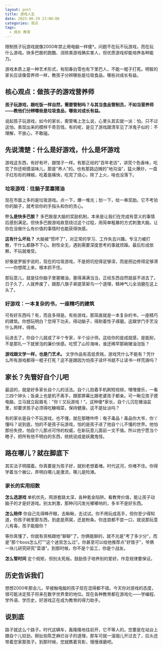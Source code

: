 ```yaml
---
layout: post
title: 游戏人生
date: 2025-06-29 23:00:00
categories: 观点
tags:
  - 成长 教育
---
```


限制孩子玩游戏就像2000年禁止用电脑一样傻*。问题不在玩不玩游戏，而在玩什么游戏。快多巴胺的跑酷、消除类游戏确实害人，但优质游戏却能培养各种能力。

游戏本质上是一种艺术形式，有阳春白雪也有下里巴人，不能一棍子打死。明智的家长应该像营养师一样，教孩子分辨哪些是垃圾食品，哪些对成长有益。

## 核心观点：做孩子的游戏营养师

**孩子玩游戏，跟吃饭一样自然，需要管制吗？与其当食品管制员，不如当营养师——教他们分辨哪些是垃圾食品，哪些对成长有益。**

说起孩子玩游戏，如今的家长，甭管嘴上怎么说，心里头其实就一派：怕。只不过这怕，表现出来的模样千奇百怪。有的呢，是见了游戏跟清军见了洋鬼子似的：不理解，不放心，不敢碰。

## 先说清楚：什么是好游戏，什么是坏游戏

游戏这东西，有好有坏，跟馆子一样。有那正经的"百年老店"，讲究个色香味，吃完了你还咂摸滋味儿，那是"养人"的。也有那路边摊的"地沟油"，猛火爆炒，一盘子红彤彤的辣椒，吃着是痛快，吃完了烧心，除了上火，啥也没落下。

### 垃圾游戏：往脑子里塞猪油

现在市面上多的是垃圾游戏。点一下，爆一堆光；划一下，给一串奖励。它不考验你的脑子，就考验你的手指头和你的贪心。

**什么是快多巴胺？** 多巴胺是大脑的奖励机制，本来是让我们在完成有意义的事情后感到满足。但快多巴胺游戏故意绕过这个过程，用简单粗暴的方式刺激大脑，让你在没做什么有价值的事情时也能获得快感。

**这有什么坏处？** 大脑被"惯坏了"，对正常的学习、工作失去兴趣。专注力被打散，干什么都静不下心。耐性全无，遇到需要深度思考的事就烦躁。最后形成依赖，不玩就难受。

好像是罗振宇说的，现在的垃圾游戏，不是把坑挖得足够深，而是把边修得足够滑——你想爬上来，根本抓不住。

那玩意儿，就是往你脑子里塞猪油，塞得满满当当，正经东西自然就装不进去了。日子久了，人就养废了，跟那八旗子弟提笼架鸟一个道理，精神气儿全消磨在这上头了。

### 好游戏：一本复杂的书，一座精巧的建筑

可有好东西吗？有，而且多得是。有些游戏，那简直就是一本复杂的书，一座精巧的建筑。你想玩明白？您得下功夫，得动脑子，得耐着性子琢磨。这跟学门手艺没什么两样，得练。

玩进去了，你自个儿就成了半个专家，半个设计师。这给你的是成就感，是能耐，不是那扎一下就冒泡的廉价快感。吃惯了山珍海味，谁还稀罕那碗猪油泡饭？

**游戏跟文学一样，也是门艺术。** 文学作品有高低贵贱，游戏凭什么不能有？凭什么所有游戏都得一棍子打死？这不是跟因为怕孩子读坏书就不让读书一样荒唐吗？

## 家长？先管好自个儿吧

最逗的，就是好多家长自个儿的活法。自个儿抱着手机刷短视频，嘿嘿傻乐，一看三四个钟头；饭桌上也是机不离手，跟那屏幕比跟老婆孩子都亲。可一瞅见孩子摸电脑，立马就立起眉毛："你丫又玩游戏！"。这种傻*家长，自个儿沉在猪油盆里，却要求孩子必须得吃糠咽菜，保持健康。这不是扯淡吗？

有的家长是自个不玩游戏，也不懂，就在那瞎咋呼：电子毒品！毒品你大爷，你丫懂吗？说到底，怕的不是孩子玩游戏，怕的是孩子进了他自个儿不懂的世界。他怕那份失控，怕自个儿那点可怜的权威，在新玩意儿面前一文不值。所以他宁愿当个瞎子，把所有他不明白的东西，统统说成是妖魔鬼怪。

## 路在哪儿？就在脚底下

其实法子明摆着。你真要是为孩子好，就别老想着堵。时代这河，你堵不住。你得学着当个艄公，弄明白哪儿是激流，哪儿是险滩。

### 家长的实用招数

**怎么选游戏**
单机优先，网游套路太深，各种氪金陷阱。看教育价值，能让孩子动脑子的才是好游戏。别太刺激，那种闪闪发光嘟嘟响的，多半不是好东西。

**怎么陪伴**
你自己先得睁开眼，去瞅瞅，去试试。你不用玩成高手，但你至少得知道，你孩子碗里那东西，到底是燕窝，还是粉条。你连尝都不尝一口，就说那玩意儿有毒，孩子能服你？

等你真懂了，你就有资格跟他"聊聊"了。你俩能聊的，就不光是"考了多少分"，而是"那个boss怎么打""这个迷宫怎么过"。你甚至可以给他推荐点"好馆子"，爷俩一块儿研究研究"菜谱"。到那时候，你不是个监工，你是个战友。

**怎么管时间**
定个规矩，但别太死板。鼓励孩子培养别的爱好。作息规律要保证。

## 历史告诉我们

想想2000年那会儿，早接触电脑的孩子现在混得都不错。今天你对游戏的态度，很可能决定孩子将来在数字世界里的地位。现在各种教育都在游戏化——学编程、学外语、学历史，好游戏正在成为教育的得力助手。

## 说到底

路子就这么个路子。时代这辆车，轰隆隆地往前开，它不等人的。您要是在站台上跟自个儿较劲，掰扯些陈芝麻烂谷子的道理，那车可就一溜烟儿开过去了，后头还带着您家那孩子。到那时候，您就瞧着背影，慢慢琢磨吧。